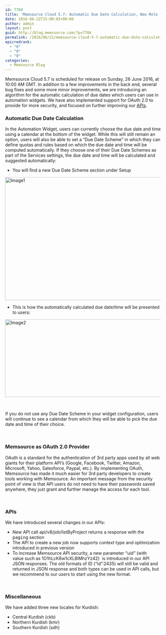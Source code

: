 ```yaml
---
id: 7704
title: 'Memsource Cloud 5.7: Automatic Due Date Calculation, New Role for Submitter and Enhanced Security'
date: 2016-06-22T15:00:03+00:00
author: admin
layout: post
guid: http://blog.memsource.com/?p=7704
permalink: /2016/06/22/memsource-cloud-5-7-automatic-due-date-calculation-new-role-for-submitter-and-enhanced-security/
epicredrank:
  - "0"
  - "0"
  - "0"
categories:
  - Memsource Blog
---
```

Memsource Cloud 5.7 is scheduled for release on Sunday, 26 June 2016, at 10:00 AM GMT. In addition to a few improvements in the back end, several bug fixes and some more minor improvements, we are introducing an algorithm for the automatic calculation of due dates which users can use in automation widgets. We have also implemented support for OAuth 2.0 to provide for more security, and focused on further improving our [APIs](http://wiki.memsource.com/wiki/Memsource_API).

<!--more-->

### Automatic Due Date Calculation

In the Automation Widget, users can currently choose the due date and time using a calendar at the bottom of the widget. While this will still remain an option, users will also be able to set a &#8220;Due Date Scheme&#8221; in which they can define quotas and rules based on which the due date and time will be computed automatically. If they choose one of their Due Date Schemes as part of the Services settings, the due date and time will be calculated and suggested automatically:

  * You will find a new Due Date Scheme section under Setup

[<img class="aligncenter wp-image-7705" src="/wp-content/uploads/2016/06/Image1.png" alt="Image1" width="537" height="397" data-id="7705" />](/wp-content/uploads/2016/06/Image1.png)

  * This is how the automatically calculated due date/time will be presented to users:

[<img class="aligncenter wp-image-7706" src="/wp-content/uploads/2016/06/Image2-1024x488.png" alt="Image2" width="527" height="251" data-id="7706" />](/wp-content/uploads/2016/06/Image2.png)

&nbsp;

If you do not use any Due Date Scheme in your widget configuration, users will continue to see a calendar from which they will be able to pick the due date and time of their choice.

&nbsp;

### 

### Memsource as OAuth 2.0 Provider

OAuth is a standard for the authentication of 3rd party apps used by all web giants for their platform API&#8217;s (Google, Facebook, Twitter, Amazon, Microsoft, Yahoo, Salesforce, Paypal, etc.). By implementing OAuth, Memsource has made it much easier for 3rd party developers to create tools working with Memsource. An important message from the security point of view is that API users do not need to have their passwords saved anywhere, they just grant and further manage the access for each tool.

&nbsp;

### APIs

We have introduced several changes in our APIs:

  * New API call api/v8/job/listByProject returns a response with the <tt>paging</tt> section
  * The API to create a new job now supports context type and optimization introduced in previous version
  * To increase Memsource API security, a new parameter &#8220;uid&#8221; (with value such as 1O1hLcK8w1cXL8lMhzYz42)  is introduced in our API JSON responses. The old formats of ID (&#8220;id&#8221;:2435) will still be valid and returned in JSON response and both types can be used in API calls, but we recommend to our users to start using the new format.

&nbsp;

### Miscellaneous

We have added three new locales for Kurdish:

  * Central Kurdish (ckb)
  * Northern Kurdish (kmr)
  * Southern Kurdish (sdh)